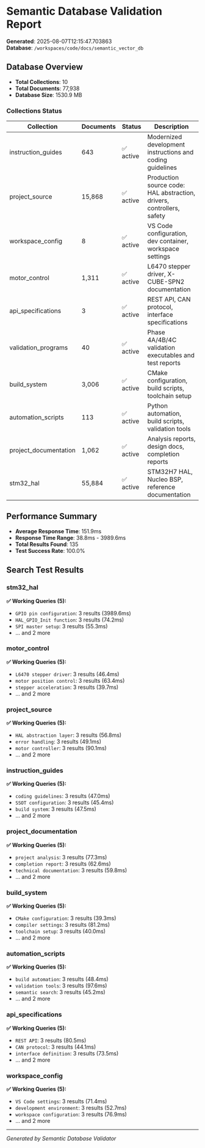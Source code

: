 # Semantic Database Validation Report

**Generated**: 2025-08-07T12:15:47.703863  
**Database**: `/workspaces/code/docs/semantic_vector_db`

## Database Overview

- **Total Collections**: 10
- **Total Documents**: 77,938
- **Database Size**: 1530.9 MB

### Collections Status

| Collection | Documents | Status | Description |
|------------|-----------|--------|--------------|
| instruction_guides | 643 | ✅ active | Modernized development instructions and coding guidelines |
| project_source | 15,868 | ✅ active | Production source code: HAL abstraction, drivers, controllers, safety |
| workspace_config | 8 | ✅ active | VS Code configuration, dev container, workspace settings |
| motor_control | 1,311 | ✅ active | L6470 stepper driver, X-CUBE-SPN2 documentation |
| api_specifications | 3 | ✅ active | REST API, CAN protocol, interface specifications |
| validation_programs | 40 | ✅ active | Phase 4A/4B/4C validation executables and test reports |
| build_system | 3,006 | ✅ active | CMake configuration, build scripts, toolchain setup |
| automation_scripts | 113 | ✅ active | Python automation, build scripts, validation tools |
| project_documentation | 1,062 | ✅ active | Analysis reports, design docs, completion reports |
| stm32_hal | 55,884 | ✅ active | STM32H7 HAL, Nucleo BSP, reference documentation |

## Performance Summary

- **Average Response Time**: 151.9ms
- **Response Time Range**: 38.8ms - 3989.6ms
- **Total Results Found**: 135
- **Test Success Rate**: 100.0%

## Search Test Results

### stm32_hal

**✅ Working Queries (5):**
- `GPIO pin configuration`: 3 results (3989.6ms)
- `HAL_GPIO_Init function`: 3 results (74.2ms)
- `SPI master setup`: 3 results (55.3ms)
- ... and 2 more

### motor_control

**✅ Working Queries (5):**
- `L6470 stepper driver`: 3 results (46.4ms)
- `motor position control`: 3 results (63.4ms)
- `stepper acceleration`: 3 results (39.7ms)
- ... and 2 more

### project_source

**✅ Working Queries (5):**
- `HAL abstraction layer`: 3 results (56.8ms)
- `error handling`: 3 results (49.1ms)
- `motor controller`: 3 results (90.1ms)
- ... and 2 more

### instruction_guides

**✅ Working Queries (5):**
- `coding guidelines`: 3 results (47.0ms)
- `SSOT configuration`: 3 results (45.4ms)
- `build system`: 3 results (47.5ms)
- ... and 2 more

### project_documentation

**✅ Working Queries (5):**
- `project analysis`: 3 results (77.3ms)
- `completion report`: 3 results (62.6ms)
- `technical documentation`: 3 results (59.8ms)
- ... and 2 more

### build_system

**✅ Working Queries (5):**
- `CMake configuration`: 3 results (39.3ms)
- `compiler settings`: 3 results (81.2ms)
- `toolchain setup`: 3 results (40.0ms)
- ... and 2 more

### automation_scripts

**✅ Working Queries (5):**
- `build automation`: 3 results (48.4ms)
- `validation tools`: 3 results (97.6ms)
- `semantic search`: 3 results (45.2ms)
- ... and 2 more

### api_specifications

**✅ Working Queries (5):**
- `REST API`: 3 results (80.5ms)
- `CAN protocol`: 3 results (44.1ms)
- `interface definition`: 3 results (73.5ms)
- ... and 2 more

### workspace_config

**✅ Working Queries (5):**
- `VS Code settings`: 3 results (71.4ms)
- `development environment`: 3 results (52.7ms)
- `workspace configuration`: 3 results (76.9ms)
- ... and 2 more


---
*Generated by Semantic Database Validator*
